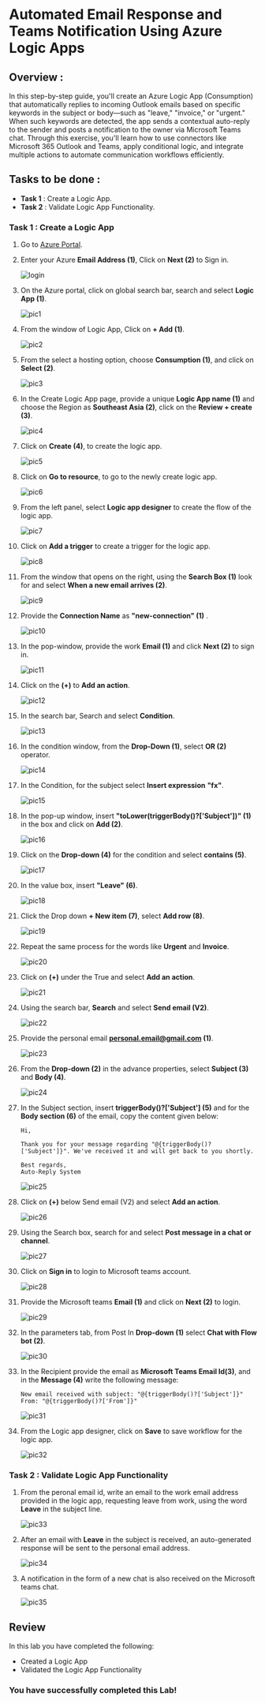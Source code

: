 # Automated Email Response and Teams Notification Using Azure Logic Apps
## Overview :

In this step-by-step guide, you'll create an Azure Logic App (Consumption) that automatically replies to incoming Outlook emails based on specific keywords in the subject or body—such as "leave," "invoice," or "urgent." When such keywords are detected, the app sends a contextual auto-reply to the sender and posts a notification to the owner via Microsoft Teams chat. Through this exercise, you'll learn how to use connectors like Microsoft 365 Outlook and Teams, apply conditional logic, and integrate multiple actions to automate communication workflows efficiently.

## Tasks to be done :

- **Task 1** : Create a Logic App.
- **Task 2** : Validate Logic App Functionality.  

### Task 1 : Create a Logic App

1. Go to [Azure Portal](https://login.microsoftonline.com/organizations/oauth2/v2.0/authorize?redirect_uri=https%3A%2F%2Fportal.azure.com%2Fsignin%2Findex%2F&response_type=code%20id_token&scope=https%3A%2F%2Fmanagement.core.windows.net%2F%2Fuser_impersonation%20openid%20email%20profile&state=OpenIdConnect.AuthenticationProperties%3DqsxJ_h_KR0vAGL38j_E6NEOfPT89BBzyfiaJd0o_aZu89ZU2BfV4d-NjF3ckuwbcbNd9ZSmbNrLyTPsB0rWUflEMhXiSYwxIx3zGyeejW01DZjYmyLhfxqeDyW8DpNNkB0jaNXoEnvqCG4atochKbS-G-SCu7pXezUSIJyPQfYzAj3el_P5qyHPEM5WTTmnA&response_mode=form_post&nonce=638816784146084860.NGNhODI3MmUtOTc2ZS00NTA5LTkwM2YtMGVjZjg2ZmMxMDYwMjc0YmJmNTktMWJmZS00NzczLWE5MjItNTM3OTNkZTBmNmI0&client_id=c44b4083-3bb0-49c1-b47d-974e53cbdf3c&site_id=501430&prompt=select_account&client-request-id=90700cc0-64fe-4d3d-8694-5c55fe4ca558&x-client-SKU=ID_NET472&x-client-ver=8.3.0.0).

2. Enter your Azure **Email Address (1)**, Click on **Next (2)** to Sign in.

    ![login](task1-1.png)

3. On the Azure portal, click on global search bar, search and select **Logic App (1)**.  

    ![pic1](pic1.png)  

4. From the window of Logic App, Click on **+ Add (1)**.

    ![pic2](pic2.png)

5. From the select a hosting option, choose **Consumption (1)**, and click on **Select (2)**.

    ![pic3](pic3(1).png)

6. In the Create Logic App page, provide a unique **Logic App name (1)** and choose the Region as **Southeast Asia (2)**, click on the **Review + create (3)**.   

    ![pic4](pic4(1).png)

7. Click on **Create (4)**, to create the logic app.  

    ![pic5](pic5(1).png)

8. Click on **Go to resource**, to go to the newly create logic app.  

    ![pic6](pic6(1).png)

9. From the left panel, select **Logic app designer** to create the flow of the logic app.  

    ![pic7](pic7(1).png)

10. Click on **Add a trigger** to create a trigger for the logic app.  

    ![pic8](pic8(1).png)

11. From the window that opens on the right, using the **Search Box (1)** look for and select **When a new email arrives (2)**.  

    ![pic9](pic9(1).png)

12. Provide the **Connection Name** as **"new-connection" (1)** .  

    ![pic10](pic10(1).png)

13. In the pop-window, provide the work **Email (1)** and click **Next (2)** to sign in.  

    ![pic11](pic11(1).png)

14. Click on the **(+)** to **Add an action**.  

    ![pic12](pic12(1).png)

15. In the search bar, Search and select **Condition**.    

    ![pic13](pic13(1).png)

16. In the condition window, from the **Drop-Down (1)**, select **OR (2)** operator.   

    ![pic14](pic14(1).png)

17. In the Condition, for the subject select **Insert expression** **"fx"**.  

    ![pic15](pic15(1).png)

18. In the pop-up window, insert **"toLower(triggerBody()?['Subject'])" (1)** in the box and click on **Add (2)**.  

    ![pic16](pic16(1).png)

19. Click on the **Drop-down (4)** for the condition and select **contains (5)**.  

    ![pic17](pic17(1).png)

20. In the value box, insert **"Leave" (6)**.  

    ![pic18](pic18(1).png)

21. Click the Drop down **+ New item (7)**, select **Add row (8)**.  

    ![pic19](pic19(1).png)

22. Repeat the same process for the words like **Urgent** and **Invoice**.  

    ![pic20](pic20(1).png)

23. Click on **(+)** under the True and select **Add an action**.  

    ![pic21](pic21(1).png)

24. Using the search bar, **Search** and select **Send email (V2)**.  

    ![pic22](pic22(1).png)

25. Provide the personal email **personal.email@gmail.com (1)**.   

    ![pic23](pic23(1).png)

26. From the **Drop-down (2)** in the advance properties, select **Subject (3)** and **Body (4)**.  


    ![pic24](pic24(1).png)

27. In the Subject section, insert **triggerBody()?['Subject'] (5)** and for the **Body section (6)** of the email, copy the content given below:   
    ```
    Hi,

    Thank you for your message regarding "@{triggerBody()?['Subject']}". We've received it and will get back to you shortly.

    Best regards,
    Auto-Reply System
    ```

    ![pic25](pic25(1).png)

28. Click on **(+)** below Send email (V2) and select **Add an action**.  

    ![pic26](pic26(1).png)

29. Using the Search box, search for and select **Post message in a chat or channel**.  

    ![pic27](pic27(1).png)

30. Click on **Sign in** to login to Microsoft teams account.  

    ![pic28](pic28(1).png)

31. Provide the Microsoft teams **Email (1)** and click on **Next (2)** to login.  

    ![pic29](pic29(1).png)

32. In the parameters tab, from Post In **Drop-down (1)** select **Chat with Flow bot (2)**.  

    ![pic30](pic30(1).png)

33. In the Recipient provide the email as **Microsoft Teams Email Id(3)**, and in the **Message (4)** write the following message:
    ```
    New email received with subject: "@{triggerBody()?['Subject']}"
    From: "@{triggerBody()?['From']}"

    ```

    ![pic31](pic31(1).png)

34. From the Logic app designer, click on **Save** to save workflow for the logic app.  

    ![pic32](pic32(1).png)


### Task 2 : Validate Logic App Functionality  

1. From the peronal email id, write an email to the work email address provided in the logic app, requesting leave from work, using the word **Leave** in the subject line.   

    ![pic33](pic33(1).png)

2. After an email with **Leave** in the subject is received, an auto-generated response will be sent to the personal email address.  

    ![pic34](pic34(1).png)

3. A notification in the form of a new chat is also received on the Microsoft teams chat.  

    ![pic35](pic35(1).jpg)

## Review
In this lab you have completed the following:

- Created a Logic App
- Validated the Logic App Functionality

### You have successfully completed this Lab!
